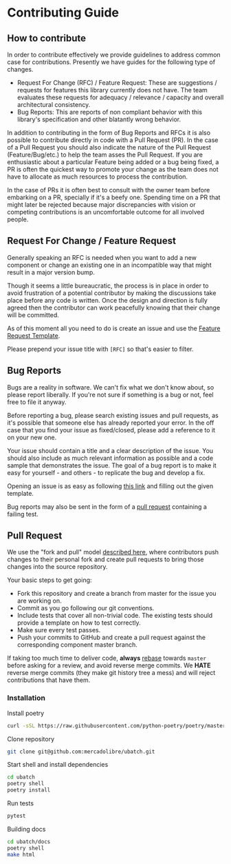 # Contributing Guide

## How to contribute

In order to contribute effectively we provide guidelines to address common case for contributions.
Presently we have guides for the following type of changes.

* Request For Change (RFC) / Feature Request: These are suggestions / requests for features this library currently does not have.
The team evaluates these requests for adequacy / relevance / capacity and overall architectural consistency.
* Bug Reports: This are reports of non compliant behavior with this library's specification and other blatantly wrong behavior.

In addition to contributing in the form of Bug Reports and RFCs it is also possible to contribute directly in code with a Pull Request (PR).
In the case of a Pull Request you should also indicate the nature of the Pull Request (Feature/Bug/etc.)
to help the team asses the Pull Request.
If you are enthusiastic about a particular Feature being added or a bug being fixed,
a PR is often the quickest way to promote your change as the team does not have to allocate as much resources to process the contribution.

In the case of PRs it is often best to consult with the owner team before embarking on a PR, specially if it's a beefy one.
Spending time on a PR that might later be rejected because major discrepancies with vision or competing contributions is an uncomfortable
outcome for all involved people.

## Request For Change / Feature Request

Generally speaking an RFC is needed when you want to add a new component or change an existing one in an incompatible way that might result
in a major version bump.

Though it seems a little bureaucratic, the process is in place in order to avoid frustration of a potential contributor by making the
discussions take place before any code is written.
Once the design and direction is fully agreed then the contributor can work peacefully knowing that their change will be committed.

As of this moment all you need to do is create an issue and use the [Feature Request Template](https://github.com/mercadolibre/ubatch/blob/master/.github/ISSUE_TEMPLATE/feature_request.md).

Please prepend your issue title with `[RFC]` so that's easier to filter.

## Bug Reports

Bugs are a reality in software. We can't fix what we don't know about, so please report liberally.
If you're not sure if something is a bug or not, feel free to file it anyway.

Before reporting a bug, please search existing issues and pull requests, as it's possible that someone else has already reported your error.
In the off case that you find your issue as fixed/closed, please add a reference to it on your new one.

Your issue should contain a title and a clear description of the issue. You should also include as much relevant information as possible and
a code sample that demonstrates the issue. The goal of a bug report is to make it easy for yourself - and others - to replicate the bug and
develop a fix.

Opening an issue is as easy as following [this link](https://github.com/mercadolibre/ubatch/issues/new) and filling out the given template.

Bug reports may also be sent in the form of a [pull request](#pull-request) containing a failing test.

## Pull Request

We use the "fork and pull" model [described here](https://help.github.com/articles/about-collaborative-development-models/),
where contributors push changes to their personal fork and create pull requests to bring those changes into the source repository.

Your basic steps to get going:

* Fork this repository and create a branch from master for the issue you are working on.
* Commit as you go following our git conventions.
* Include tests that cover all non-trivial code. The existing tests should provide a template on how to test correctly.
* Make sure every test passes.
* Push your commits to GitHub and create a pull request against the corresponding component master branch.

If taking too much time to deliver code, **always** [rebase](https://git-scm.com/docs/git-rebase) towards `master` before asking for a review,
and avoid reverse merge commits.
We **HATE** reverse merge commits (they make git history tree a mess) and will reject contributions that have them.

### Installation

Install poetry

```bash
curl -sSL https://raw.githubusercontent.com/python-poetry/poetry/master/get-poetry.py | python -
```

Clone repository

```bash
git clone git@github.com:mercadolibre/ubatch.git
```

Start shell and install dependencies

```bash
cd ubatch
poetry shell
poetry install
```

Run tests

```bash
pytest
```

Building docs

```bash
cd ubatch/docs
poetry shell
make html
```
